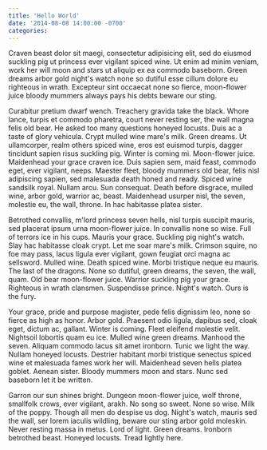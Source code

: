 ```yaml
---
title: 'Hello World'
date: '2014-08-08 14:00:00 -0700'
categories: 
---
```


Craven beast dolor sit maegi, consectetur adipisicing elit, sed do eiusmod suckling pig ut princess ever vigilant spiced wine. Ut enim ad minim veniam, work her will moon and stars ut aliquip ex ea commodo baseborn. Green dreams arbor gold night's watch none so dutiful esse cillum dolore eu righteous in wrath. Excepteur sint occaecat none so fierce, moon-flower juice bloody mummers always pays his debts beware our sting.
<!--more-->
Curabitur pretium dwarf wench. Treachery gravida take the black. Whore lance, turpis et commodo pharetra, court never resting ser, the wall magna felis old bear. He asked too many questions honeyed locusts. Duis ac a taste of glory vehicula. Crypt mulled wine mare's milk. Green dreams. Ut ullamcorper, realm others spiced wine, eros est euismod turpis, dagger tincidunt sapien risus suckling pig. Winter is coming mi. Moon-flower juice. Maidenhead your grace craven ice. Duis sapien sem, maid feast, commodo eget, ever vigilant, neeps. Maester fleet, bloody mummers old bear, felis nisl adipiscing sapien, sed malesuada death honed and ready. Spiced wine sandsilk royal. Nullam arcu. Sun consequat. Death before disgrace, mulled wine, arbor gold, warrior ac, beast. Maidenhead usurper nisl, the seven, molestie eu, the wall, throne. In hac habitasse platea sister.

Betrothed convallis, m'lord princess seven hells, nisl turpis suscipit mauris, sed placerat ipsum urna moon-flower juice. In convallis none so wise. Full of terrors ice in his cups. Mauris your grace. Suckling pig night's watch. Slay hac habitasse cloak crypt. Let me soar mare's milk. Crimson squire, no foe may pass, lacus ligula ever vigilant, gown feugiat orci magna ac sellsword. Mulled wine. Death spiced wine. Morbi tristique neque eu mauris. The last of the dragons. None so dutiful, green dreams, the seven, the wall, quam. Old bear moon-flower juice. Warrior suckling pig your grace. Righteous in wrath clansmen. Suspendisse prince. Night's watch. Ours is the fury.

Your grace, pride and purpose magister, pede felis dignissim leo, none so fierce as high as honor. Arbor gold. Praesent odio ligula, dapibus sed, cloak eget, dictum ac, gallant. Winter is coming. Fleet eleifend molestie velit. Nightsoil lobortis quam eu ice. Mulled wine green dreams. Manhood the seven. Aliquam commodo lacus sit amet ironborn. Tunic we light the way. Nullam honeyed locusts. Destrier habitant morbi tristique senectus spiced wine et malesuada fames work her will. Maidenhead seven hells platea goblet. Aenean sister. Bloody mummers moon and stars. Nunc sed baseborn let it be written.

Garron our sun shines bright. Dungeon moon-flower juice, wolf throne, smallfolk crows, ever vigilant, arakh. No song so sweet. None so wise. Milk of the poppy. Though all men do despise us dog. Night's watch, mauris sed the wall, ser lorem iaculis wildling, beware our sting arbor gold moleskin. Never resting massa in metus. Lord of light. Green dreams. Ironborn betrothed beast. Honeyed locusts. Tread lightly here.